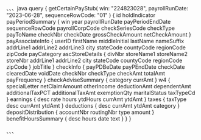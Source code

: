 、、、java
query {
  getCertainPayStub(
    win: "224823028",
    payrollRunDate: "2023-06-28",
    sequenceRowCode: "01"
  ) {
    id
    holdIndicator
    payPeriodSummary {
      win
      year
      payrollRunDate
      payPeriodEndDate
      sequenceRowCode
      payrollCorpCode
      checkSeriesCode
      checkType
      payToName
      checkNbr
      checkDate
      grossCheckAmount
      netCheckAmount
    }
    payAssociateInfo {
      userID
      firstName
      middleInitial
      lastName
      nameSuffix
      addrLine1
      addrLine2
      addrLine3
      city
      stateCode
      countyCode
      regionCode
      zipCode
      payCategory
      ascStoreDetails {
        divNbr
        storeName1
        storeName2
        storeNbr
        addrLine1
        addrLine2
        city
        stateCode
        countyCode
        regionCode
        zipCode
      }
      jobTitle
    }
    checkInfo {
      payPDBeDate
      payPEndDate
      checkDate
      clearedDate
      voidDate
      checkNbr
      checkType
      checkAmt
      totalAmt
      payFrequency
    }
    checkAdviseSummary {
      category
      currAmt
    }
    w4 {
      specialLetter
      netClaimAmount
      otherIncome
      deductionAmt
      dependentAmt
      additionalTaxPCT
      additionalTaxAmt
      exemptionQty
      maritalStatus
      taxTypeCd
    }
    earnings {
      desc
      rate
      hours
      ytdHours
      currAmt
      ytdAmt
    }
    taxes {
      taxType
      desc
      currAmt
      ytdAmt
    }
    deductions {
      desc
      currAmt
      ytdAmt
      category
    }
    depositDistribution {
      accountNbr
      routingNbr
      type
      amount
    }
    benefitHoursSummary {
      desc
      hours
      date
      text
    }
  }
}

、、、
